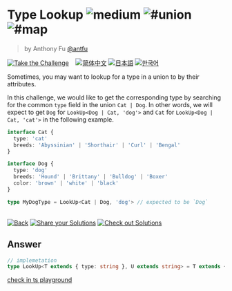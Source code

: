 <!--info-header-start--><h1>Type Lookup <img src="https://img.shields.io/badge/-medium-d9901a" alt="medium"/> <img src="https://img.shields.io/badge/-%23union-999" alt="#union"/> <img src="https://img.shields.io/badge/-%23map-999" alt="#map"/></h1><blockquote><p>by Anthony Fu <a href="https://github.com/antfu" target="_blank">@antfu</a></p></blockquote><p><a href="https://tsch.js.org/62/play" target="_blank"><img src="https://img.shields.io/badge/-Take%20the%20Challenge-3178c6?logo=typescript&logoColor=white" alt="Take the Challenge"/></a> &nbsp;&nbsp;&nbsp;<a href="./README.zh-CN.md" target="_blank"><img src="https://img.shields.io/badge/-%E7%AE%80%E4%BD%93%E4%B8%AD%E6%96%87-gray" alt="简体中文"/></a>  <a href="./README.ja.md" target="_blank"><img src="https://img.shields.io/badge/-%E6%97%A5%E6%9C%AC%E8%AA%9E-gray" alt="日本語"/></a>  <a href="./README.ko.md" target="_blank"><img src="https://img.shields.io/badge/-%ED%95%9C%EA%B5%AD%EC%96%B4-gray" alt="한국어"/></a> </p><!--info-header-end-->

Sometimes, you may want to lookup for a type in a union to by their attributes. 

In this challenge, we would like to get the corresponding type by searching for the common `type` field in the union `Cat | Dog`. In other words, we will expect to get `Dog` for `LookUp<Dog | Cat, 'dog'>` and `Cat` for `LookUp<Dog | Cat, 'cat'>` in the following example.

```ts
interface Cat {
  type: 'cat'
  breeds: 'Abyssinian' | 'Shorthair' | 'Curl' | 'Bengal'
}

interface Dog {
  type: 'dog'
  breeds: 'Hound' | 'Brittany' | 'Bulldog' | 'Boxer'
  color: 'brown' | 'white' | 'black'
}

type MyDogType = LookUp<Cat | Dog, 'dog'> // expected to be `Dog`
```


<!--info-footer-start--><br><a href="../../README.md" target="_blank"><img src="https://img.shields.io/badge/-Back-grey" alt="Back"/></a> <a href="https://tsch.js.org/62/answer" target="_blank"><img src="https://img.shields.io/badge/-Share%20your%20Solutions-teal" alt="Share your Solutions"/></a> <a href="https://tsch.js.org/62/solutions" target="_blank"><img src="https://img.shields.io/badge/-Check%20out%20Solutions-de5a77?logo=awesome-lists&logoColor=white" alt="Check out Solutions"/></a> <!--info-footer-end-->

## Answer
```typescript
// implemetation
type LookUp<T extends { type: string }, U extends string> = T extends { type: infer R } ? (R extends U ? T : never) : never
```

[check in ts playground](https://www.typescriptlang.org/play?ssl=13&ssc=124&pln=12&pc=1#code/JYOwLgpgTgZghgYwgAgMJzMg3gKGcsATwAcIAuZAcgQ0r2QCMoIIATAZwsoEEHD32oYHBCVkAHyoBlABYB7KGBlxgUMZMqoArlAA26qgCEIIAOZx9OAL44coSLEQoAInNPZ6RUl1Zu6+JhYOLgAJOS0QVgNKQyhgMDARQmjDLV1dX1MUuQAPaH9kBDldBS4mOQB3UQkqCpl4iGiGXUQAazobHAB6LuRgAFtiXQh+iESwYDkQHC8UABk5OVaAVWIAHgAVZAgcyEj2bAIScmR2MDizZCsAGmRl7d2TDlPz0FMAPmQAXmQtnb3nlgjt4+iAYNBkAAlK7IAD8yAAFND-k8Dvd4VsKCAIAA3aAASmQWNx0Fss2QAFlCK5TBtjt9kAslqs1uhMJIabdqLRPj0HqQEJBWAQ5IwUAADGnioA)
